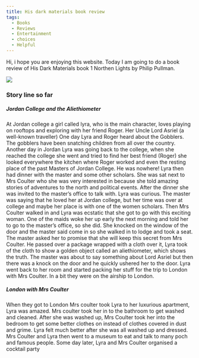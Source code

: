 ```yaml
---
title: His dark materials book review
tags: 
  - Books
  - Reviews
  - Entertainment
  - choices
  - Helpful
---
```

Hi, i hope you are enjoying this website. Today I am going to do a book review of His Dark Materials book 1 Northen Lights by Philip Pullman.


<div class='row'>
  <div class='col-4'>
    <div class="card mb-3">
    <img class="card-img-top" src="https://images-na.ssl-images-amazon.com/images/I/81gINJEuyUL.jpg"/>
<!--       <div class="card-body bg-light"> -->
<!--         <div class="card-text"> -->
<!--             Northen Lights by philip Pullman. -->
<!--         </div> -->
<!--     </div> -->
      </div>
  </div>
</div>


### Story line so far

##### Jordan College and the Aliethiometer

At Jordan college a girl called lyra, who is the main character, loves playing on rooftops and exploring with her friend Roger. Her Uncle Lord Asriel (a well-known traveller) One day Lyra and Roger heard about the Gobblers. The gobblers have been snatching children from all over the country. Another day in Jordan Lyra was going back to the college, when she reached the college she went and tried to find her best friend (Roger) she looked everywhere the kitchen where Roger worked and even the resting place of the past Masters of Jordan College. He was nowhere! Lyra then had dinner with the master and some other scholars. She was sat next to Mrs Coulter who she was very interested in because she told amazing stories of adventures to the north and political events. After the dinner she was invited to the master’s office to talk with. Lyra was curious. The master was saying that he loved her at Jordan college, but her time was over at college and maybe her place is with one of the women scholars. Then Mrs Coulter walked in and Lyra was ecstatic that she got to go with this exciting woman. One of the maids woke her up early the next morning and told her to go to the master’s office, so she did. She knocked on the window of the door and the master said come in so she walked in to lodge and took a seat. The master asked her to promise that she will keep this secret from Mrs Coulter. He passed over a package wrapped with a cloth over it, Lyra took of the cloth to show a golden object called an aliethiometer, which shows the truth. The master was about to say something about Lord Asriel but then there was a knock on the door and he quickly ushered her to the door. Lyra went back to her room and started packing her stuff for the trip to London with Mrs Coulter. In a bit they were on the airship to London.

##### London with Mrs Coulter

When they got to London Mrs coulter took Lyra to her luxurious apartment, Lyra was amazed. Mrs coulter took her in to the bathroom to get washed and cleaned. After she was washed up, Mrs Coulter took her into the bedroom to get some better clothes on instead of clothes covered in dust and grime. Lyra felt much better after she was all washed up and dressed. Mrs Coulter and Lyra then went to a museum to eat and talk to many poch and famous people. Some day later, Lyra and Mrs Coulter organised a cocktail party 
